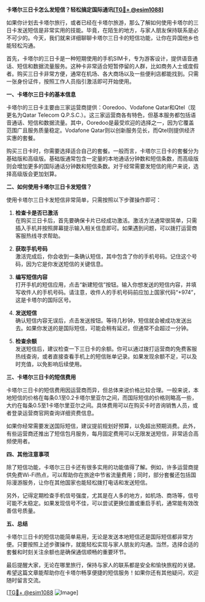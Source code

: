 **卡塔尔三日卡怎么发短信？轻松搞定国际通讯[[TG💪+ @esim1088](https://t.me/s/esim1088)]**

如果你计划去卡塔尔旅行，或者已经在卡塔尔旅游，那么了解如何使用卡塔尔的三日卡发送短信是非常实用的技能。毕竟，在陌生的地方，与家人朋友保持联系是必不可少的。今天，我们就来详细聊聊卡塔尔三日卡的短信功能，让你在异国他乡也能轻松沟通。

首先，卡塔尔的三日卡是一种短期使用的手机SIM卡，专为游客设计，提供语音通话、短信和数据流量服务。这种卡非常适合短暂停留的人群，比如商务人士或度假者。购买三日卡非常方便，通常在机场、各大商场以及一些便利店都能找到。只需一张身份证件，按照工作人员指引激活即可开始使用。

**一、卡塔尔三日卡的基本信息**

卡塔尔的三日卡主要由三家运营商提供：Ooredoo、Vodafone Qatar和Qtel（现更名为Qatar Telecom Q.P.S.C.）。这三家运营商各有特色，但基本服务都包括语音通话、短信和数据流量。其中，Ooredoo是最受欢迎的选择之一，因为它覆盖范围广且服务质量稳定。Vodafone Qatar则以创新服务见长，而Qtel则提供经济实惠的套餐。

购买三日卡时，你需要选择适合自己的套餐。一般而言，卡塔尔三日卡的套餐分为基础版和高级版。基础版通常包含一定量的本地通话分钟数和短信条数，而高级版则会增加更多的国际通话分钟数和短信条数。对于经常需要发短信的用户来说，选择高级版会更加划算。

**二、如何使用卡塔尔三日卡发短信？**

使用卡塔尔三日卡发短信非常简单，只需按照以下步骤操作即可：

1. **检查卡是否已激活**  
   在购买三日卡后，首先要确保卡片已经成功激活。激活方法通常很简单，只需插入手机并按照屏幕提示输入相关信息即可。如果遇到问题，可以拨打运营商客服热线寻求帮助。

2. **获取手机号码**  
   激活完成后，你会收到一条确认短信，其中包含了你的手机号码。记住这个号码，因为它是你发送短信的关键信息。

3. **编写短信内容**  
   打开手机的短信应用，点击“新建短信”按钮。输入你想发送的短信内容，并填写收件人的手机号码。请注意，收件人的手机号码前应加上国家代码“+974”，这是卡塔尔的国际区号。

4. **发送短信**  
   确认短信内容无误后，点击发送按钮。等待几秒钟，短信就会被成功发送出去。如果你发送的是国际短信，可能会稍有延迟，但通常不会超过一分钟。

5. **检查余额**  
   发送短信后，建议检查一下三日卡的余额。你可以通过拨打运营商的免费客服热线查询，或者直接查看手机上的短信账单记录。如果发现余额不足，可以及时充值，以免影响后续使用。

**三、卡塔尔三日卡的短信费用**

卡塔尔三日卡的短信费用因运营商而异，但总体来说价格比较合理。一般来说，本地短信的价格在每条0.1至0.2卡塔尔里亚尔之间，而国际短信的价格则略高一些，大约在每条0.5至1卡塔尔里亚尔之间。具体费用可以在购买卡时咨询销售人员，或者登录运营商官网查询详细资费信息。

如果你经常需要发送国际短信，建议提前规划好预算，以免超出预期消费。此外，有些运营商还推出了短信包月服务，每月固定费用可以无限发送短信，非常适合高频使用者。

**四、其他注意事项**

除了短信功能，卡塔尔三日卡还有很多实用的功能值得了解。例如，许多运营商提供免费Wi-Fi热点，可以帮助你在旅途中节省流量费用；同时，部分套餐还包括国际漫游服务，让你在其他国家也能轻松拨打电话和发送短信。

另外，记得定期检查手机信号强度，尤其是在人多的地方，如机场、商场等，信号可能不太稳定。如果发现信号不佳，可以尝试更换位置或重启手机，通常能有效改善信号质量。

**五、总结**

卡塔尔三日卡的短信功能简单易用，无论是发送本地短信还是国际短信都非常方便。只要按照上述步骤操作，就能轻松实现与家人朋友的沟通。当然，选择合适的套餐和时刻关注余额也是确保通信顺畅的重要环节。

最后提醒大家，无论在哪里旅行，保持与家人的联系都是安全和愉快旅程的关键。希望这篇文章能帮助你在卡塔尔畅享便捷的短信服务！如果你还有其他疑问，欢迎随时留言交流。

[[TG💪+ @esim1088](https://t.me/s/esim1088) ![Image](https://i.postimg.cc/4NQfJmqS/Snipaste-2025-05-13-00-14-12.png)]